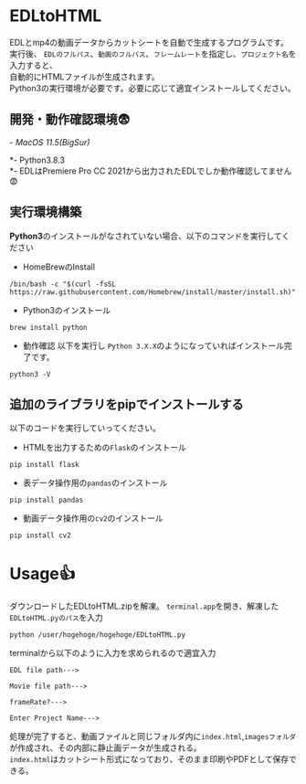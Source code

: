 # EDLtoHTML
EDLとmp4の動画データからカットシートを自動で生成するプログラムです。  
実行後、  `EDLのフルパス`、`動画のフルパス`、`フレームレート`を指定し、`プロジェクト名`を入力すると、  
自動的にHTMLファイルが生成されます。  
Python3の実行環境が必要です。必要に応じて適宜インストールしてください。　

## 開発・動作確認環境:fearful:	
*- MacOS 11.5(BigSur)*

*- Python3.8.3  
*- EDLはPremiere Pro CC 2021から出力されたEDLでしか動作確認してません:fearful:

## 実行環境構築

**Python3**のインストールがなされていない場合、以下のコマンドを実行してください

* HomeBrewのInstall
```
/bin/bash -c "$(curl -fsSL https://raw.githubusercontent.com/Homebrew/install/master/install.sh)"
```
* Python3のインストール
```
brew install python
```
* 動作確認
以下を実行し `Python 3.X.X`のようになっていればインストール完了です。
```
python3 -V
```
## 追加のライブラリをpipでインストールする  
以下のコードを実行していってください。  

* HTMLを出力するための`Flask`のインストール
```
pip install flask
```
* 表データ操作用の`pandas`のインストール
```
pip install pandas
```
* 動画データ操作用の`cv2`のインストール
```
pip install cv2
```
# Usage:thumbsup:
ダウンロードしたEDLtoHTML.zipを解凍。
`terminal.app`を開き、解凍した`EDLtoHTML.pyのパス`を入力
```
python /user/hogehoge/hogehoge/EDLtoHTML.py
```
terminalから以下のように入力を求められるので適宜入力
```
EDL file path--->
```

```
Movie file path--->
```

```
frameRate?--->
```

```
Enter Project Name--->
```

処理が完了すると、動画ファイルと同じフォルダ内に`index.html`,`imagesフォルダ`が作成され、その内部に静止画データが生成される。  
`index.html`はカットシート形式になっており、そのまま印刷やPDFとして保存できる。



